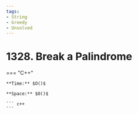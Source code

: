 ```yaml
---
tags:
- String
- Greedy
- Unsolved
---
```



# 1328. Break a Palindrome

=== "C++"

    **Time:** $O()$

    **Space:** $O()$

    ``` c++
    ```
